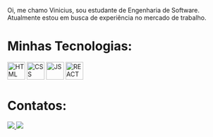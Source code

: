 Oi, me chamo Vinicius,
sou estudante de Engenharia de Software. Atualmente estou em busca de experiência no mercado de trabalho.

<h1>Minhas Tecnologias:</h1>
<div>
<img src="https://cdn.jsdelivr.net/gh/devicons/devicon/icons/html5/html5-original-wordmark.svg" width="40" height="40" title="HTML"/>
<img src="https://cdn.jsdelivr.net/gh/devicons/devicon/icons/css3/css3-original-wordmark.svg" width="40" height="40" title="CSS"/>
<img src="https://cdn.jsdelivr.net/gh/devicons/devicon/icons/javascript/javascript-original.svg" width="40" height="40" title="JS"/>
<img src="https://cdn.jsdelivr.net/gh/devicons/devicon/icons/react/react-original.svg" width="40" height="40" title="REACT" />
          
</div>
<h1>Contatos:</h1>
<div>
  <a href="https://www.linkedin.com/in/vinicius-henrique-benassuli-lima-614261248/" target="_blank"> <img src="https://img.shields.io/badge/-LinkedIn-%230077B5?style=for-the-badge&logo=linkedin&logoColor=white"> </a>
  <a href = "mailto:vinihenrique67@icloud.com"><img src="https://img.shields.io/badge/Gmail-D14836?style=for-the-badge&logo=gmail&logoColor=white" target="_blank"></a>
  </div>
  
